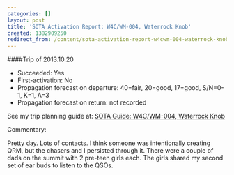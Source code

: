 ```yaml
---
categories: []
layout: post
title: 'SOTA Activation Report: W4C/WM-004, Waterrock Knob'
created: 1382909250
redirect_from: /content/sota-activation-report-w4cwm-004-waterrock-knob
---
```

####Trip of 2013.10.20
* Succeeded: Yes
* First-activation: No
* Propagation forecast on departure: 40=fair, 20=good, 17=good, S/N=0-1, K=1, A=3
* Propagation forecast on return: not recorded

See my trip planning guide at: [SOTA Guide: W4C/WM-004, Waterrock Knob](http://k4kpk.com/content/sota-guide-w4cwm-004-waterrock-knob)


Commentary:

Pretty day.  Lots of contacts.  I think someone was intentionally creating QRM, but the chasers and I persisted through it.  There were a couple of dads on the summit with 2 pre-teen girls each.  The girls shared my second set of ear buds to listen to the QSOs.
